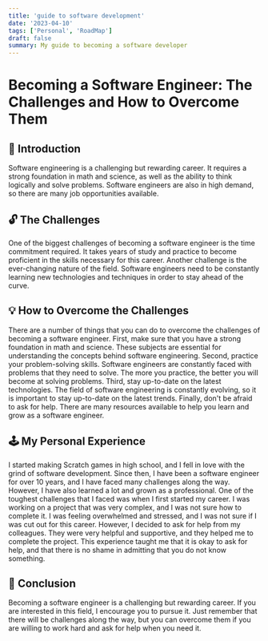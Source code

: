 ```yaml
---
title: 'guide to software development'
date: '2023-04-10'
tags: ['Personal', 'RoadMap']
draft: false
summary: My guide to becoming a software developer
---
```


# Becoming a Software Engineer: The Challenges and How to Overcome Them

## 🎉 Introduction

Software engineering is a challenging but rewarding career. It requires a strong foundation in math and science, as well as the ability to think logically and solve problems. Software engineers are also in high demand, so there are many job opportunities available.

## 🔓 The Challenges

One of the biggest challenges of becoming a software engineer is the time commitment required. It takes years of study and practice to become proficient in the skills necessary for this career. Another challenge is the ever-changing nature of the field. Software engineers need to be constantly learning new technologies and techniques in order to stay ahead of the curve.

## 💡 How to Overcome the Challenges

There are a number of things that you can do to overcome the challenges of becoming a software engineer. First, make sure that you have a strong foundation in math and science. These subjects are essential for understanding the concepts behind software engineering. Second, practice your problem-solving skills. Software engineers are constantly faced with problems that they need to solve. The more you practice, the better you will become at solving problems. Third, stay up-to-date on the latest technologies. The field of software engineering is constantly evolving, so it is important to stay up-to-date on the latest trends. Finally, don't be afraid to ask for help. There are many resources available to help you learn and grow as a software engineer.

## 🕹️ My Personal Experience

I started making Scratch games in high school, and I fell in love with the grind of software development. Since then, I have been a software engineer for over 10 years, and I have faced many challenges along the way. However, I have also learned a lot and grown as a professional. One of the toughest challenges that I faced was when I first started my career. I was working on a project that was very complex, and I was not sure how to complete it. I was feeling overwhelmed and stressed, and I was not sure if I was cut out for this career. However, I decided to ask for help from my colleagues. They were very helpful and supportive, and they helped me to complete the project. This experience taught me that it is okay to ask for help, and that there is no shame in admitting that you do not know something.

## 💪 Conclusion

Becoming a software engineer is a challenging but rewarding career. If you are interested in this field, I encourage you to pursue it. Just remember that there will be challenges along the way, but you can overcome them if you are willing to work hard and ask for help when you need it.
